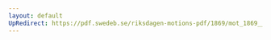 ```yaml
---
layout: default
UpRedirect: https://pdf.swedeb.se/riksdagen-motions-pdf/1869/mot_1869__ak__00086.pdf
---
```

